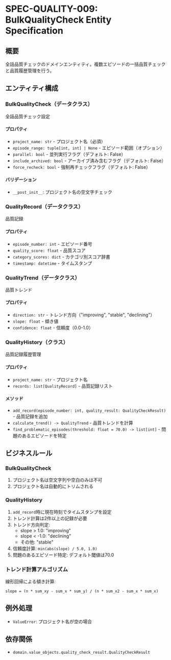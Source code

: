 # SPEC-QUALITY-009: BulkQualityCheck Entity Specification

## 概要
全話品質チェックのドメインエンティティ。複数エピソードの一括品質チェックと品質履歴管理を行う。

## エンティティ構成

### BulkQualityCheck（データクラス）
全話品質チェック設定

#### プロパティ
- `project_name: str` - プロジェクト名（必須）
- `episode_range: tuple[int, int] | None` - エピソード範囲（オプション）
- `parallel: bool` - 並列実行フラグ（デフォルト: False）
- `include_archived: bool` - アーカイブ済み含むフラグ（デフォルト: False）
- `force_recheck: bool` - 強制再チェックフラグ（デフォルト: False）

#### バリデーション
- `__post_init__`: プロジェクト名の空文字チェック

### QualityRecord（データクラス）
品質記録

#### プロパティ
- `episode_number: int` - エピソード番号
- `quality_score: float` - 品質スコア
- `category_scores: dict` - カテゴリ別スコア辞書
- `timestamp: datetime` - タイムスタンプ

### QualityTrend（データクラス）
品質トレンド

#### プロパティ
- `direction: str` - トレンド方向（"improving", "stable", "declining"）
- `slope: float` - 傾き値
- `confidence: float` - 信頼度（0.0-1.0）

### QualityHistory（クラス）
品質記録履歴管理

#### プロパティ
- `project_name: str` - プロジェクト名
- `records: list[QualityRecord]` - 品質記録リスト

#### メソッド
- `add_record(episode_number: int, quality_result: QualityCheckResult)` - 品質記録を追加
- `calculate_trend() -> QualityTrend` - 品質トレンドを計算
- `find_problematic_episodes(threshold: float = 70.0) -> list[int]` - 問題のあるエピソードを特定

## ビジネスルール

### BulkQualityCheck
1. プロジェクト名は空文字列や空白のみは不可
2. プロジェクト名は自動的にトリムされる

### QualityHistory
1. `add_record`時に現在時刻でタイムスタンプを設定
2. トレンド計算は2件以上の記録が必要
3. トレンド方向判定:
   - slope > 1.0: "improving"
   - slope < -1.0: "declining"
   - その他: "stable"
4. 信頼度計算: `min(abs(slope) / 5.0, 1.0)`
5. 問題のあるエピソード特定: デフォルト閾値は70.0

### トレンド計算アルゴリズム
線形回帰による傾き計算:
```
slope = (n * sum_xy - sum_x * sum_y) / (n * sum_x2 - sum_x * sum_x)
```

## 例外処理
- `ValueError`: プロジェクト名が空の場合

## 依存関係
- `domain.value_objects.quality_check_result.QualityCheckResult`
